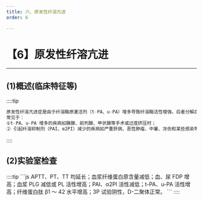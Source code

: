 ```yaml
---
title: 六、原发性纤溶亢进
order: 6

---
```


# 【6】原发性纤溶亢进

<kaodian :text="'血液学检验记忆卡'" />

<!-- ###### 第三十章 常见出血性疾病的实验诊断

> 临床血液学检验 -->

<beitiX/>

---

## (1)概述(临床特征等)

<son :text="'血液学检验记忆卡'" text1="(1)概述(临床特征等)" :textOption="[['超纲','暂无科目',''],['了解','基础知识','相关专业知识'],['了解','基础知识','相关专业知识']]" />

::::tip

```js
原发性纤溶亢进症是由于纤溶酶原激活剂（t-PA、u-PA）增多导致纤溶酶活性增强，后者分解血浆中纤维蛋白原和多种凝血因子，使它们的血浆水平和活性下降，从而引起皮肤出血如大片瘀斑，黏膜内脏出血为特征的临床表现。
常见于：
①t-PA、u-PA 增多的疾病如胰腺、前列腺、甲状腺等手术或过度挤压时；
② 引起纤溶抑制剂（PAI、α2PI）减少的疾病如严重肝病、恶性肿瘤、中暑、冻伤和某些感染等。
```

::::

## (2)实验室检查

<son :text="'血液学检验记忆卡'" text1="(2)实验室检查" :textOption="[['超纲','暂无科目',''],['了解','专业知识','专业实践能力'],['掌握','专业知识','专业实践能力']]" />
::::tip
```js
APTT、PT、TT 均延长；血浆纤维蛋白原含量减低；血、尿 FDP 增高；血浆 PLG 减低或 PL 活性增高；PAI、α2PI 活性减低；t-PA、u-PA 活性增高；纤维蛋白肽 β1 ～ 42 水平增高；3P 试验阴性，D-二聚体正常。
```
::::
